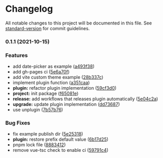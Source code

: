 # Changelog

All notable changes to this project will be documented in this file. See [standard-version](https://github.com/conventional-changelog/standard-version) for commit guidelines.

### 0.1.1 (2021-10-15)


### Features

* add date-picker as example ([a493f38](https://github.com/element-plus/unplugin-element-plus/commit/a493f387a1479859ccf0b5edb39ba5635de0760e))
* add gh-pages ci ([5e6a70f](https://github.com/element-plus/unplugin-element-plus/commit/5e6a70fa711cc8155669a2b66c899d5b8cc90dce))
* add vite custom theme example ([28b337c](https://github.com/element-plus/unplugin-element-plus/commit/28b337c9acbd3725e314362bfe35ef000a74cd5f))
* implement plugin function ([a351caa](https://github.com/element-plus/unplugin-element-plus/commit/a351caa1ba18fd870eb25dab179faf7b83e78df8))
* **plugin:** refactor plugin implementation ([59cf3d0](https://github.com/element-plus/unplugin-element-plus/commit/59cf3d000e89a16b13e3bd2b2df3776b3ad569ef))
* **project:** init package ([f65081e](https://github.com/element-plus/unplugin-element-plus/commit/f65081eb6c536d5873b54e5ac2cd9bd7a987c730))
* **release:** add workflows that releases plugin automatically ([5e04c2a](https://github.com/element-plus/unplugin-element-plus/commit/5e04c2ae4fba468779303f2fa820c6f2d4181a5a))
* **upgrade:** update plugin implementation ([dd73687](https://github.com/element-plus/unplugin-element-plus/commit/dd73687a99447593005071c9036027a411b36d1c))
* use unplugin ([7b57b76](https://github.com/element-plus/unplugin-element-plus/commit/7b57b76d73bdfd5734165fbc16753deb64780f25))


### Bug Fixes

* fix example publish dir ([5e25318](https://github.com/element-plus/unplugin-element-plus/commit/5e25318bd107547955b84dad5ffc2d7458546930))
* **plugin:** restore prefix default value ([6b17d25](https://github.com/element-plus/unplugin-element-plus/commit/6b17d25a57fc6529401a54f5c7d54d0dab4fff2f))
* pnpm lock file ([8883412](https://github.com/element-plus/unplugin-element-plus/commit/888341260aee8a4b64263186705ba59db7638291))
* remove vue-tsc check to enable ci ([59791c4](https://github.com/element-plus/unplugin-element-plus/commit/59791c489d610022bf8705c83264cd6398808f40))
